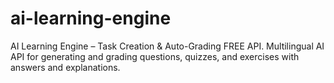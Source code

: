 # ai-learning-engine
AI Learning Engine – Task Creation &amp; Auto-Grading FREE API. Multilingual AI API for generating and grading questions, quizzes, and exercises with answers and explanations.
